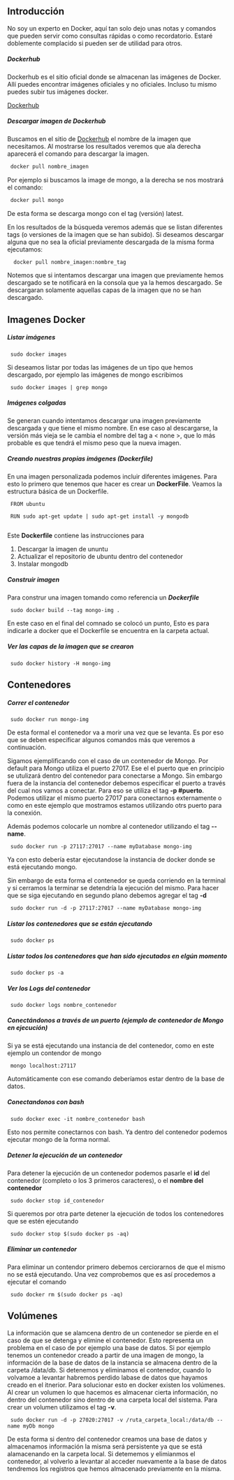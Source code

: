 ## Introducción 

No soy un experto en Docker, aquí tan solo dejo unas notas y comandos que pueden servir como consultas rápidas o como recordatorio. Estaré doblemente complacido si pueden ser de utilidad para otros.





##### Dockerhub

Dockerhub es el sitio oficial donde se almacenan las imágenes de Docker. Allí puedes encontrar imágenes oficiales y no oficiales. Incluso tu mismo puedes subir tus imágenes docker.

[Dockerhub](https://hub.docker.com/)




##### Descargar imagen de Dockerhub

Buscamos en el sitio de [Dockerhub](https://hub.docker.com/) el nombre de la imagen que necesitamos. Al mostrarse los resultados veremos que ala derecha aparecerá el comando para descargar la imagen. 

```markdown
 docker pull nombre_imagen
```

Por ejemplo si buscamos la image de mongo, a la derecha se nos mostrará el comando:

```markdown
 docker pull mongo
```

De esta forma se descarga mongo con el tag (versión) latest.

En los resultados de la búsqueda veremos además que se listan diferentes tags (o versiones de la imagen que se han subido). Si deseamos descargar alguna que no sea la oficial previamente descargada de la misma forma ejecutamos:

```markdown
  docker pull nombre_imagen:nombre_tag
```

Notemos que si intentamos descargar una imagen que previamente hemos descargado se te notificará en la consola que ya la hemos descargado. Se descargaran solamente aquellas capas de la imagen que no se han descargado.




## Imagenes Docker

##### Listar imágenes

```
 sudo docker images
```

Si deseamos listar por todas las imágenes de un tipo que hemos descargado, por ejemplo las imágenes de mongo escribimos


```
 sudo docker images | grep mongo
```




##### Imágenes colgadas

Se generan cuando intentamos descargar una imagen previamente descargada y que tiene el mismo nombre. En ese caso al descargarse, la versión más vieja se le cambia el nombre del tag a \< none \>, que lo más probable es que tendrá el mismo peso que la nueva imagen.




##### Creando nuestras propias imágenes (Dockerfile)

En una imagen personalizada podemos incluir diferentes imágenes. Para esto lo primero que tenemos que hacer es crear un **DockerFile**. Veamos la estructura básica de un Dockerfile.

```
 FROM ubuntu
 
 RUN sudo apt-get update | sudo apt-get install -y mongodb
 
```

Este **Dockerfile** contiene las instrucciones para 

 1. Descargar la imagen de ununtu
 2. Actualizar el repositorio de ubuntu dentro del contenedor
 3. Instalar mongodb




##### Construir imagen

Para construr una imagen tomando como referencia un ***Dockerfile***

```
 sudo docker build --tag mongo-img .
```

En este caso en el final del comnado se colocó un punto, Esto es para indicarle a docker que el Dockerfile se encuentra en la carpeta actual.




##### Ver las capas de la imagen que se crearon 

```
 sudo docker history -H mongo-img
```




## Contenedores

##### Correr el contenedor 

``` 
 sudo docker run mongo-img
```  
De esta formal el contenedor va a morir una vez que se levanta. Es por eso que se deben especificar algunos comandos más que veremos a continuación.

Sigamos ejemplificando con el caso de un contenedor de Mongo. Por default para Mongo utiliza el puerto 27017. Ese el el puerto que en principio se utulizará dentro del contenedor para conectarse a Mongo. Sin embargo fuera de la instancia del contenedor debemos especificar el puerto a través del cual nos vamos a conectar. Para eso se utiliza el tag **-p #puerto**. Podemos utilizar el mismo puerto 27017 para conectarnos externamente o como en este ejemplo que mostramos estamos utilizando otrs puerto para la conexión.

Además podemos colocarle un nombre al contenedor utilizando el tag **--name**.
```
 sudo docker run -p 27117:27017 --name myDatabase mongo-img
```

Ya con esto debería estar ejecutandose la instancia de docker donde se está ejecutando mongo.

Sin embargo de esta forma el contenedor se queda corriendo en la terminal y si cerramos la terminar se detendría la ejecución del mismo. Para hacer que se siga ejecutando en segundo plano debemos agregar el tag **-d** 

```
 sudo docker run -d -p 27117:27017 --name myDatabase mongo-img
```




##### Listar los contenedores que se están ejecutando

```
 sudo docker ps
```




##### Listar todos los contenedores que han sido ejecutados en elgún momento

```
 sudo docker ps -a
```




##### Ver los Logs del contenedor

```
 sudo docker logs nombre_contenedor
```




##### Conectándonos a través de un puerto (ejemplo de contenedor de Mongo en ejecución)

Si ya se está ejecutando una instancia de del contenedor, como en este ejemplo un contendor de mongo

```
 mongo localhost:27117
```

Automáticamente con ese comando deberíamos estar dentro de la base de datos.




##### Conectandonos con bash

```
 sudo docker exec -it nombre_contenedor bash
``` 

Esto nos permite conectarnos con bash. Ya dentro del contenedor podemos ejecutar mongo de la forma normal.



##### Detener la ejecución de un contenedor

Para detener la ejecución de un contenedor podemos pasarle el __id__ del contenedor (completo o los 3 primeros caracteres), o el __nombre del contenedor__

``` 
 sudo docker stop id_contenedor
```

Si queremos por otra parte detener la ejecución de todos los contenedores que se estén ejecutando

```
 sudo docker stop $(sudo docker ps -aq)
```




##### Eliminar un contenedor

Para eliminar un contendor primero debemos cerciorarnos de que el mismo no se está ejecutando. Una vez comprobemos que es así procedemos a ejecutar el comando

```
 sudo docker rm $(sudo docker ps -aq)
```




## Volúmenes

La información que se alamcena dentro de un contenedor se pierde en el caso de que se detenga y elimine el contenedor. Esto representa un problema en el caso de por ejemplo una base de datos. Si por ejemplo tenemos un contenedor creado a partir de una imagen de mongo, la información de la base de datos de la instancia se almacena dentro de la carpeta /data/db. Si detenemos y eliminamos el contenedor, cuando lo volvamoe a levantar habremos perdido labase de datos que hayamos creado en el itnerior. Para solucionar esto en docker existen los volúmenes. Al crear un volumen lo que hacemos es almacenar cierta información, no dentro del contenedor sino dentro de una carpeta local del sistema. Para crear un volumen utilizamos el tag **-v**.

```
 sudo docker run -d -p 27020:27017 -v /ruta_carpeta_local:/data/db --name myDb mongo
```

De esta forma si dentro del contenedor creamos una base de datos y almacenamos información la misma será persistente ya que se está alamacenando en la carpeta local. Si detememos y elimianmos el contenedor, al volverlo a levantar al acceder nuevamente a la base de datos tendremos los registros que hemos almacenado previamente en la misma.



